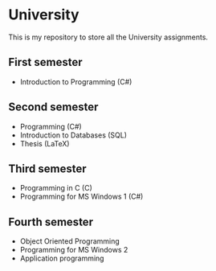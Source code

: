 # University

This is my repository to store all the University assignments.

## First semester

- Introduction to Programming (C#)

## Second semester

- Programming (C#)
- Introduction to Databases (SQL)
- Thesis (LaTeX)

## Third semester

- Programming in C (C)
- Programming for MS Windows 1 (C#)

## Fourth semester

- Object Oriented Programming
- Programming for MS Windows 2
- Application programming